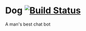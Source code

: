 Dog [![Build Status](https://secure.travis-ci.org/benmills/dog.png)](http://travis-ci.org/benmills/dog)
===

A man's best chat bot
